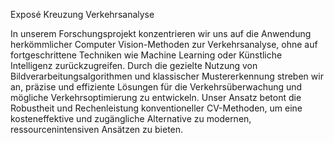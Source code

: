 Exposé Kreuzung Verkehrsanalyse
 
In unserem Forschungsprojekt konzentrieren wir uns auf die Anwendung herkömmlicher Computer Vision-Methoden zur Verkehrsanalyse, ohne auf fortgeschrittene Techniken wie Machine Learning oder Künstliche Intelligenz zurückzugreifen. Durch die gezielte Nutzung von Bildverarbeitungsalgorithmen und klassischer Mustererkennung streben wir an, präzise und effiziente Lösungen für die Verkehrsüberwachung und mögliche Verkehrsoptimierung zu entwickeln. Unser Ansatz betont die Robustheit und Rechenleistung konventioneller CV-Methoden, um eine kosteneffektive und zugängliche Alternative zu modernen, ressourcenintensiven Ansätzen zu bieten.
